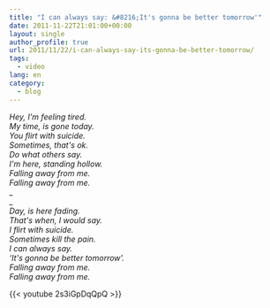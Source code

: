 ```yaml
---
title: "I can always say: &#8216;It's gonna be better tomorrow'"
date: 2011-11-22T21:01:00+00:00
layout: single
author_profile: true
url: 2011/11/22/i-can-always-say-its-gonna-be-better-tomorrow/
tags:
  - video
lang: en
category: 
  - blog
---
```

_Hey, I'm feeling tired._  
_My time, is gone today._  
_You flirt with suicide._  
_Sometimes, that's ok._  
_Do what others say._  
_I'm here, standing hollow._  
_Falling away from me._  
_Falling away from me._  
_  
_  
_Day, is here fading._  
_That's when, I would say._  
_I flirt with suicide._  
_Sometimes kill the pain._  
_I can always say._  
_&#8216;It's gonna be better tomorrow'._  
_Falling away from me._  
_Falling away from me._

{{< youtube 2s3iGpDqQpQ >}}
